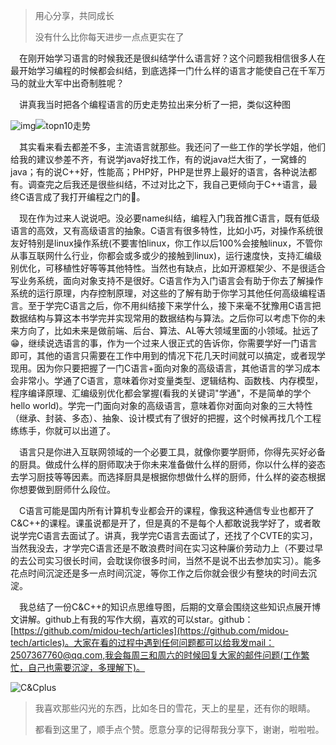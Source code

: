 >用心分享，共同成长
>
>没有什么比你每天进步一点点更实在了

&emsp;在刚开始学习语言的时候我还是很纠结学什么语言好？这个问题我相信很多人在最开始学习编程的时候都会纠结，到底选择一门什么样的语言才能使自己在千军万马的就业大军中出奇制胜呢？

&emsp;讲真我当时把各个编程语言的历史走势拉出来分析了一把，类似这种图

![img](https://tva1.sinaimg.cn/large/006tNbRwly1ga73pl239qj30sn0c43z6.jpg)![topn10走势](https://tva1.sinaimg.cn/large/006tNbRwly1ga73q85flcj30w70f2n0y.jpg)

&emsp;其实看来看去都差不多，主流语言就那些。我还问了一些工作的学长学姐，他们给我的建议参差不齐，有说学java好找工作，有的说java烂大街了，一窝蜂的java；有的说C++好，性能高；PHP好，PHP是世界上最好的语言，各种说法都有。调查完之后我还是很些纠结，不过对比之下，我自己更倾向于C++语言，最终C语言成了我打开编程之门的🔑。

&emsp;现在作为过来人说说吧。没必要name纠结，编程入门我首推C语言，既有低级语言的高效，又有高级语言的抽象。C语言有很多特性，比如小巧，对操作系统很友好特别是linux操作系统(不要害怕linux，你工作以后100%会接触linux，不管你从事互联网什么行业，你都会或多或少的接触到linux)，运行速度快，支持汇编级别优化，可移植性好等等其他特性。当然也有缺点，比如开源框架少、不是很适合写业务系统，面向对象支持不是很好。C语言作为入门语言会有助于你去了解操作系统的运行原理，内存控制原理，对这些的了解有助于你学习其他任何高级编程语言。至于学完C语言之后，你不用纠结接下来学什么，接下来毫不犹豫用C语言把数据结构与算这本书学完并实现常用的数据结构与算法。之后你可以考虑下你的未来方向了，比如未来是做前端、后台、算法、AL等大领域里面的小领域。扯远了😁，继续说选语言的事，作为一个过来人很正式的告诉你，你需要学好一门语言即可，其他的语言只需要在工作中用到的情况下花几天时间就可以搞定，或者现学现用。因为你只要把握了一门C语言+面向对象的高级语言，其他语言的学习成本会非常小。学通了C语言，意味着你对变量类型、逻辑结构、函数栈、内存模型，程序编译原理、汇编级别优化都会掌握(看我的关键词"学通"，不是简单的学个hello world)。学完一门面向对象的高级语言，意味着你对面向对象的三大特性（继承、封装、多态）、抽象、设计模式有了很好的把握，这个时候再找几个工程练练手，你就可以出道了。

&emsp;语言只是你进入互联网领域的一个必要工具，就像你要学厨师，你得先买好必备的厨具。做成什么样的厨师取决于你未来准备做什么样的厨师，你以什么样的姿态去学习厨技等等因素。而选择厨具是根据你想做什么样的厨师，什么样的姿态根据你想要做到厨师什么段位。

&emsp;C语言可能是国内所有计算机专业都会开的课程，像我这种通信专业也都开了C&C++的课程。课虽说都是开了，但是真的不是每个人都敢说我学好了，或者敢说学完C语言去面试了。讲真，我学完C语言去面试了，还找了个CVTE的实习，当然我没去，才学完C语言还是不敢浪费时间在实习这种廉价劳动力上（不要过早的去公司实习很长时间，会耽误你很多时间，当然不是说不出去参加实习）。能多花点时间沉淀还是多一点时间沉淀，等你工作之后你就会很少有整块的时间去沉淀。

&emsp;我总结了一份C&C++的知识点思维导图，后期的文章会围绕这些知识点展开博文讲解。github上有我的写作大纲，喜欢的可以star。github：[https://github.com/midou-tech/articles](https://github.com/midou-tech/articles)。大家在看的过程中遇到任何问题都可以给我发mail：2507367760@qq.com,我会每周三和周六的时候回复大家的邮件问题(工作繁忙，自己也需要沉淀，多理解下)。

![C&Cplus](https://tva1.sinaimg.cn/large/006tNbRwly1ga74qoa9msj30u016pqd5.jpg)



> 我喜欢那些闪光的东西，比如冬日的雪花，天上的星星，还有你的眼睛。
>
> 都看到这里了，顺手点个赞。愿意分享的记得帮我分享下，谢谢，啦啦啦。